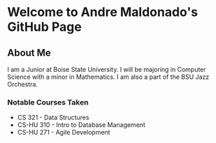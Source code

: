 # Welcome to Andre Maldonado's GitHub Page

## About Me
  I am a Junior at Boise State University. I will be majoring in
  Computer Science with a minor in Mathematics. I am also a part of 
  the BSU Jazz Orchestra. 
  
### Notable Courses Taken
 * CS 321 - Data Structures
 * CS-HU 310 - Intro to Database Management
 * CS-HU 271 - Agile Development
  
